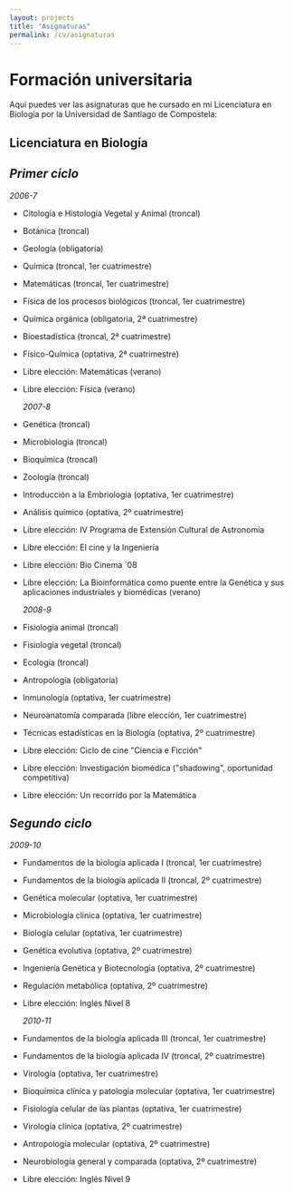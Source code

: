 ```yaml
---
layout: projects
title: "Asignaturas"
permalink: /cv/asignaturas
---
```


# Formación universitaria

Aquí puedes ver las asignaturas que he cursado en mi Licenciatura en Biología por la Universidad de Santiago de Compostela:

## **Licenciatura en Biología**
## *_*Primer ciclo*_*
  _2006-7_
- Citología e Histología Vegetal y Animal (troncal)
- Botánica (troncal)
- Geología (obligatoria)
- Química (troncal, 1er cuatrimestre)
- Matemáticas (troncal, 1er cuatrimestre)
- Física de los procesos biológicos (troncal, 1er cuatrimestre)
- Química orgánica (obligatoria, 2ª cuatrimestre)
- Bioestadística (troncal, 2ª cuatrimestre)
- Físico-Química (optativa, 2ª cuatrimestre)
- Libre elección: Matemáticas (verano)
- Libre elección: Física (verano)
     
  _2007-8_
- Genética (troncal)
- Microbiología (troncal)
- Bioquímica (troncal)
- Zoología (troncal)
- Introducción a la Embriología (optativa, 1er cuatrimestre)
- Análisis químico (optativa, 2º cuatrimestre)
- Libre elección: IV Programa de Extensión Cultural de Astronomía
- Libre elección: El cine y la Ingeniería
- Libre elección: Bio Cinema ´08
- Libre elección: La Bioinformática como puente entre la Genética y sus aplicaciones industriales y biomédicas (verano)

  _2008-9_
- Fisiología animal (troncal)
- Fisiología vegetal (troncal)
- Ecología (troncal)
- Antropología (obligatoria)
- Inmunología (optativa, 1er cuatrimestre)
- Neuroanatomía comparada (libre elección, 1er cuatrimestre)
- Técnicas estadísticas en la Biología (optativa, 2º cuatrimestre)
- Libre elección: Ciclo de cine "Ciencia e Ficción"
- Libre elección: Investigación biomédica ("shadowing", oportunidad competitiva)
- Libre elección: Un recorrido por la Matemática

## *_*Segundo ciclo*_*
  _2009-10_
- Fundamentos de la biología aplicada I (troncal, 1er cuatrimestre)
- Fundamentos de la biología aplicada II (troncal, 2º cuatrimestre)
- Genética molecular (optativa, 1er cuatrimestre)
- Microbiología clínica (optativa, 1er cuatrimestre)
- Biología celular (optativa, 1er cuatrimestre)
- Genética evolutiva (optativa, 2º cuatrimestre)
- Ingeniería Genética y Biotecnología (optativa, 2º cuatrimestre)
- Regulación metabólica (optativa, 2º cuatrimestre)
- Libre elección: Inglés Nivel 8

  _2010-11_
- Fundamentos de la biología aplicada III (troncal, 1er cuatrimestre)
- Fundamentos de la biología aplicada IV (troncal, 2º cuatrimestre)
- Virología (optativa, 1er cuatrimestre)
- Bioquímica clínica y patología molecular (optativa, 1er cuatrimestre)
- Fisiología celular de las plantas (optativa, 1er cuatrimestre)
- Virología clínica (optativa, 2º cuatrimestre)
- Antropología molecular (optativa, 2º cuatrimestre)
- Neurobiología general y comparada (optativa, 2º cuatrimestre)
- Libre elección: Inglés Nivel 9

